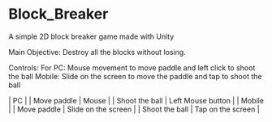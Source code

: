 # Block_Breaker
A simple 2D block breaker game made with Unity

Main Objective:
Destroy all the blocks without losing.

Controls:
For PC:
Mouse movement to move paddle and left click to shoot the ball
Mobile:
Slide on the screen to move the paddle and tap to shoot the ball

| PC |
| Move paddle | Mouse |
| Shoot the ball | Left Mouse button |
| Mobile |
| Move paddle | Slide on the screen |
| Shoot the ball | Tap on the screen |
